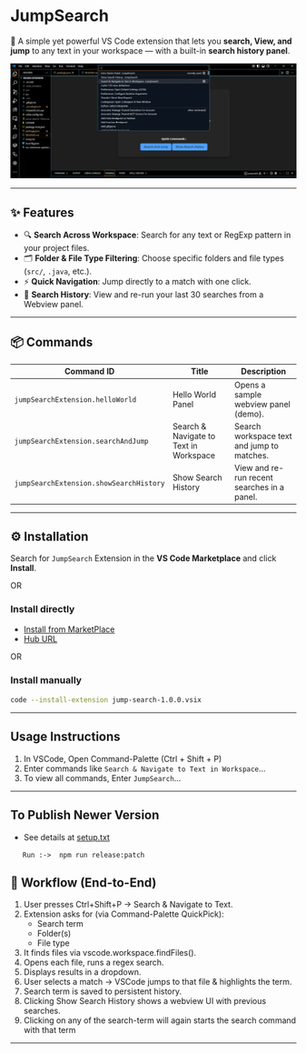 # JumpSearch

🚀 A simple yet powerful VS Code extension that lets you **search, View, and jump** to any text in your workspace — with a built-in **search history panel**.

![JumpSearch Screenshot](src/assets/image.png)

---

## ✨ Features

- 🔍 **Search Across Workspace**: Search for any text or RegExp pattern in your project files.
- 🗂️ **Folder & File Type Filtering**: Choose specific folders and file types (`src/`, `.java`, etc.).
- ⚡ **Quick Navigation**: Jump directly to a match with one click.
- 📝 **Search History**: View and re-run your last 30 searches from a Webview panel.

---

## 📦 Commands

| Command ID                              | Title                                  | Description                                 |
| --------------------------------------- | -------------------------------------- | ------------------------------------------- |
| `jumpSearchExtension.helloWorld`        | Hello World Panel                      | Opens a sample webview panel (demo).        |
| `jumpSearchExtension.searchAndJump`     | Search & Navigate to Text in Workspace | Search workspace text and jump to matches.  |
| `jumpSearchExtension.showSearchHistory` | Show Search History                    | View and re-run recent searches in a panel. |

---

## ⚙️ Installation

Search for `JumpSearch` Extension in the **VS Code Marketplace** and click **Install**.

OR

### Install directly

- [Install from MarketPlace](https://marketplace.visualstudio.com/items?itemName=srinivas-batthula.jump-search)
- [Hub URL](https://marketplace.visualstudio.com/manage/publishers/srinivas-batthula/extensions/jump-search/hub)

OR

### Install manually

```bash
code --install-extension jump-search-1.0.0.vsix
```

---

## Usage Instructions

1. In VSCode, Open Command-Palette (Ctrl + Shift + P)
2. Enter commands like `Search & Navigate to Text in Workspace`...
3. To view all commands, Enter `JumpSearch`...

---

## To Publish Newer Version 
- See details at [setup.txt](/setup.txt)
```
   Run :->  npm run release:patch
```

## 🔁 Workflow (End-to-End)

1. User presses Ctrl+Shift+P → Search & Navigate to Text.
2. Extension asks for (via Command-Palette QuickPick):
   - Search term
   - Folder(s)
   - File type
3. It finds files via vscode.workspace.findFiles().
4. Opens each file, runs a regex search.
5. Displays results in a dropdown.
6. User selects a match → VSCode jumps to that file & highlights the term.
7. Search term is saved to persistent history.
8. Clicking Show Search History shows a webview UI with previous searches.
9. Clicking on any of the search-term will again starts the search command with that term

---

